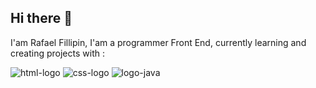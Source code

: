 ## Hi there 👋

I'am Rafael Fillipin, I'am a programmer Front End, currently learning and creating projects with :

<img src= "https://img.shields.io/badge/HTML-239120?style=for-the-badge&logo=html5&logoColor=white" alt="html-logo"/> 
<img src= "https://img.shields.io/badge/CSS-663399.svg?style=for-the-badge&logo=CSS&logoColor=white" alt="css-logo"/> 
<img src= "https://img.shields.io/badge/JavaScript-F7DF1E?style=for-the-badge&logo=javascript&logoColor=black" alt= "logo-java" />
